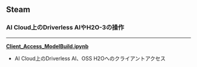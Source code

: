 ## Steam
### AI Cloud上のDriverless AIやH2O-3の操作

***

[**Client_Access_ModelBuild.ipynb**](./Client_Access_ModelBuild.ipynb)
- AI Cloud上のDriverless AI、OSS H2Oへのクライアントアクセス
